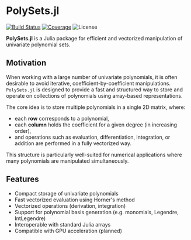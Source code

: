 # PolySets.jl

[![Build Status](https://github.com/Theozeud/PolySet.jl/actions/workflows/CI.yml/badge.svg?branch=main)](https://github.com/Theozeud/PolySet.jl/actions/workflows/CI.yml?query=branch%3Amain)
[![Coverage](https://codecov.io/gh/Theozeud/PolySet.jl/branch/main/graph/badge.svg)](https://codecov.io/gh/Theozeud/PolySet.jl)
![License](https://img.shields.io/badge/license-MIT-blue.svg)


**PolySets.jl** is a Julia package for efficient and vectorized manipulation of univariate polynomial sets.

## Motivation

When working with a large number of univariate polynomials, it is often desirable to avoid iterative, coefficient-by-coefficient manipulations. `PolySets.jl` is designed to provide a fast and structured way to store and operate on collections of polynomials using array-based representations.

The core idea is to store multiple polynomials in a single 2D matrix, where:
- each **row** corresponds to a polynomial,
- each **column** holds the coefficient for a given degree (in increasing order),
- and operations such as evaluation, differentiation, integration, or addition are performed in a fully vectorized way.

This structure is particularly well-suited for numerical applications where many polynomials are manipulated simultaneously.

## Features

- Compact storage of univariate polynomials
- Fast vectorized evaluation using Horner's method
- Vectorized operations (derivation, integration)
- Support for polynomial basis generation (e.g. monomials, Legendre, IntLegendre)
- Interoperable with standard Julia arrays
- Compatible with GPU acceleration (planned)

